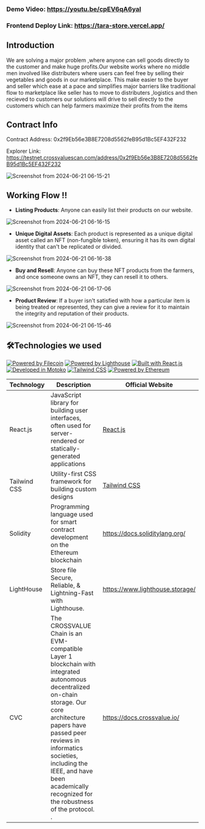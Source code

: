 
### Demo Video: https://youtu.be/cpEV6qA6yaI

### Frontend Deploy Link: https://tara-store.vercel.app/


## Introduction 

We are solving a major problem ,where anyone can sell goods directly to the customer and make huge profits.Our website works where no middle men involved like distributers where users can feel free by selling their vegetables and goods in our marketplace. This make easier to the buyer and seller which ease at a pace and simplifies major barriers like traditional flow to marketplace like seller has to move to distributers ,logistics and then recieved to customers our solutions will drive to sell directly to the customers which can help farmers maximize their profits from the items


## Contract Info 

Contract Address: 0x2f9Eb56e3B8E7208d5562feB95d1Bc5EF432F232

Explorer Link:  https://testnet.crossvaluescan.com/address/0x2f9Eb56e3B8E7208d5562feB95d1Bc5EF432F232


![Screenshot from 2024-06-21 06-15-21](https://github.com/Vikash-8090-Yadav/CFXMarket/assets/85225156/c63e34bc-240e-4269-b319-3e42336da58d)


## Working Flow !!

- **Listing Products**: Anyone can easily list their products on our website.

![Screenshot from 2024-06-21 06-16-15](https://github.com/Vikash-8090-Yadav/CFXMarket/assets/85225156/092b6881-fc66-47c8-8c87-a5e7b7887ab2)


- **Unique Digital Assets**: Each product is represented as a unique digital asset called an NFT (non-fungible token), ensuring it has its own digital identity that can't be replicated or divided.

![Screenshot from 2024-06-21 06-16-38](https://github.com/Vikash-8090-Yadav/CFXMarket/assets/85225156/f72b99c3-32cc-4d47-b5f1-429e380f7e8b)


- **Buy and Resell**: Anyone can buy these NFT products from the farmers, and once someone owns an NFT, they can resell it to others.

![Screenshot from 2024-06-21 06-17-06](https://github.com/Vikash-8090-Yadav/CFXMarket/assets/85225156/c89d24f3-fdf9-4ae9-b9f8-7a847c67dbb5)


- **Product  Review**: If a buyer  isn't satisfied with how a particular item is being treated or represented, they can give a  review for it to maintain the integrity and reputation of their products.

![Screenshot from 2024-06-21 06-15-46](https://github.com/Vikash-8090-Yadav/CFXMarket/assets/85225156/9ad651dd-785c-4855-9c6b-c26fa043073e)


## 🛠️Technologies we used

[![Powered by Filecoin](https://img.shields.io/badge/Powered_by-Filecoin-0174F2?logo=filecoin)](https://filecoin.io/)
[![Powered by Lighthouse](https://img.shields.io/badge/Powered_by-Lighthouse-ff69b4?logo=lighthouse)](https://lighthouse.filecoin.io/)
[![Built with React.js](https://img.shields.io/badge/Built_with-React.js-61DAFB?logo=react)](https://reactjs.org/)
[![Developed in Motoko](https://img.shields.io/badge/Developed_in-Motoko-2196F3?logo=dfinity)](https://sdk.dfinity.org/)
[![Tailwind CSS](https://img.shields.io/badge/Styled_with-Tailwind_CSS-38B2AC?logo=tailwind-css)](https://tailwindcss.com/)
[![Powered by Ethereum](https://img.shields.io/badge/Powered_by-Ethereum-3C3C3D?logo=ethereum)](https://ethereum.org/)

| Technology        | Description                                                | Official Website                                     |
|-------------------|------------------------------------------------------------|------------------------------------------------------|
| React.js          | JavaScript library for building user interfaces, often used for server-rendered or statically-generated applications | [React.js](https://reactjs.org/)                      |
| Tailwind CSS      | Utility-first CSS framework for building custom designs   | [Tailwind CSS](https://tailwindcss.com/)              |
| Solidity | Programming language used for smart contract development on the Ethereum blockchain | https://docs.soliditylang.org/ |
|LightHouse | Store file Secure, Reliable, & Lightning-Fast with Lighthouse. |https://www.lighthouse.storage/|
|CVC| The CROSSVALUE Chain is an EVM-compatible Layer 1 blockchain with integrated autonomous decentralized on-chain storage. Our core architecture papers have passed peer reviews in informatics societies, including the IEEE, and have been academically recognized for the robustness of the protocol. .| https://docs.crossvalue.io/ | 







